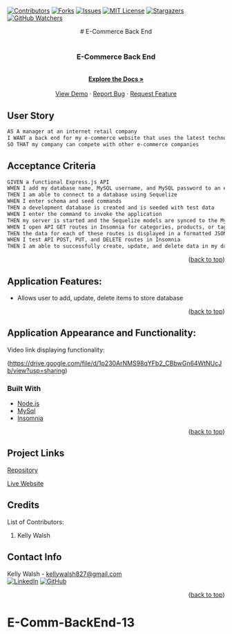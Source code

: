 [![Contributors][contributors-shield]][contributors-url]
[![Forks][forks-shield]][forks-url]
[![Issues][issues-shield]][issues-url]
[![MIT License][license-shield]][license-url]
[![Stargazers][stars-shield]][stars-url]
[![GitHub Watchers][github-watchers]][github-watchers-url]

<div align="center">
# E-Commerce Back End </div>

<!-- PROJECT LOGO -->
<br />
<div align="center">
  <a href="https://kemwalsh.github.io/E-Comm-BackEnd-13">
  </a>

<h3 align="center">E-Commerce Back End</h3>

  <p align="center">
    <br />
    <a href="https://github.com/kemwalsh/E-Comm-BackEnd-13"><strong>Explore the Docs »</strong></a>
    <br />
    <br />
    <a href="https://kemwalsh.github.io/E-Comm-BackEnd-13/">View Demo</a>
    ·
    <a href="https://github.com/kemwalsh/E-Comm-BackEnd-13/issues">Report Bug</a>
    ·
    <a href="https://github.com/kemwalsh/E-Comm-BackEnd-13/issues">Request Feature</a>
  </p>
</div>


## User Story

```md
AS A manager at an internet retail company
I WANT a back end for my e-commerce website that uses the latest technologies
SO THAT my company can compete with other e-commerce companies
```

## Acceptance Criteria

```md
GIVEN a functional Express.js API
WHEN I add my database name, MySQL username, and MySQL password to an environment variable file
THEN I am able to connect to a database using Sequelize
WHEN I enter schema and seed commands
THEN a development database is created and is seeded with test data
WHEN I enter the command to invoke the application
THEN my server is started and the Sequelize models are synced to the MySQL database
WHEN I open API GET routes in Insomnia for categories, products, or tags
THEN the data for each of these routes is displayed in a formatted JSON
WHEN I test API POST, PUT, and DELETE routes in Insomnia
THEN I am able to successfully create, update, and delete data in my database
```

<p align="right">(<a href="#top">back to top</a>)</p>

## Application Features:

- Allows user to add, update, delete items to store database

<p align="right">(<a href="#top">back to top</a>)</p>

## Application Appearance and Functionality:

Video link displaying functionality:

(https://drive.google.com/file/d/1p230ArNMS98qYFb2_CBbwGn64WtNUcJb/view?usp=sharing)


### Built With

- [Node.js](https://nodejs.org/en/)
- [MySql](https://www.mysql.com/)
- [Insomnia](https://insomnia.rest/)

<p align="right">(<a href="#top">back to top</a>)</p>

## Project Links

[Repository](https://github.com/kemwalsh/E-Comm-BackEnd-13)

[Live Website](https://kemwalsh.github.io/E-Comm-BackEnd-13/)

## Credits

List of Contributors:

1. Kelly Walsh

## Contact Info

Kelly Walsh - kellywalsh827@gmail.com
<br>
[![LinkedIn][linkedin-shield]][linkedin-url-kelly] [![GitHub][github-shield]][github-url-kelly] </br>

<p align="right">(<a href="#top">back to top</a>)</p>

<!-- MARKDOWN LINKS & IMAGES -->
<!-- https://www.markdownguide.org/basic-syntax/#reference-style-links -->

[contributors-shield]: https://img.shields.io/github/contributors/kemwalsh/E-Comm-BackEnd-13.svg?style=for-the-badge
[contributors-url]: https://github.com/kemwalsh/E-Comm-BackEnd-13/graphs/contributors
[forks-shield]: https://img.shields.io/github/forks/kemwalsh/E-Comm-BackEnd-13.svg?style=for-the-badge
[forks-url]: https://github.com/kemwalsh/E-Comm-BackEnd-13/network/members
[stars-shield]: https://img.shields.io/github/stars/kemwalsh/E-Comm-BackEnd-13?style=social
[stars-url]: https://github.com/kemwalsh/E-Comm-BackEnd-13/stargazers
[issues-shield]: https://img.shields.io/github/issues/kemwalsh/E-Comm-BackEnd-13.svg?style=for-the-badge
[issues-url]: https://github.com/kemwalsh/E-Comm-BackEnd-13/issues
[license-shield]: https://img.shields.io/github/license/kemwalsh/E-Comm-BackEnd-13?style=for-the-badge
[license-url]: https://github.com/kemwalsh/E-Comm-BackEnd-13/blob/master/LICENSE
[linkedin-shield]: https://img.shields.io/badge/-LinkedIn-black.svg?style=for-the-badge&logo=linkedin&colorB=555
[linkedin-url-kelly]: https://www.linkedin.com/in/kellywalsh001/
[github-shield]: https://img.shields.io/badge/-Github-blueviolet.svg?style=for-the-badge&logo=Github&colorB=555
[github-url-kelly]: https://github.com/kemwalsh
[github-watchers]: https://img.shields.io/github/watchers/kemwalsh/E-Comm-BackEnd-13?style=social
[github-watchers-url]: https://github.com/kemwalsh/E-Comm-BackEnd-13/watchers

# E-Comm-BackEnd-13